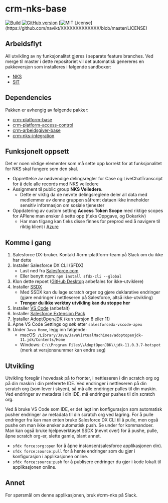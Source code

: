 # crm-nks-base

[![Build](https://github.com/navikt/crm-nks-base/workflows/%5BPUSH%5D%20Create%20Package/badge.svg)](https://github.com/navikt/crm-nks-base/actions?query=workflow%3Acreate)
[![GitHub version](https://badgen.net/github/release/navikt/crm-nks-base/stable)](https://github.com/navikt/crm-nks-base)
[![MIT License](https://img.shields.io/apm/l/atomic-design-ui.svg?)](https://github.com/navikt/XXXXXXXXXXXXX/blob/master/LICENSE)

## Arbeidsflyt

All utvikling av ny funksjonalitet gjøres i separate feature branches. Ved merge til master i dette repositoriet vil det automatisk genereres en pakkeversjon som installeres i følgende sandboxer:

-   [NKS](https://navdialog--nks.my.salesforce.com)
-   [SIT](https://navdialog--sit.my.salesforce.com)

## Dependencies

Pakken er avhengig av følgende pakker:

-   [crm-platform-base](https://github.com/navikt/crm-platform-base)
-   [crm-platform-access-control](https://github.com/navikt/XXXXXXXXXXXXX)
-   [crm-arbeidsgiver-base](https://github.com/navikt/crm-arbeidsgiver-base)
-   [crm-nks-integration](https://github.com/navikt/crm-nks-integration)

## Funksjonelt oppsett

Det er noen viktige elementer som må sette opp korrekt for at funksjonalitet for NKS skal fungere som den skal.

-   Opprettelse av nødvendige delingsregler for Case og LiveChatTranscript for å dele alle records med NKS veiledere
-   Assignment til public group **NKS Veiledere**.
    -   Dette er viktig da de nevnte delingsreglene deler all data med medlemmer av denne gruppen såfremt dataen ikke inneholder sensitiv informasjon om sosiale tjenester
-   Oppdatering av custom setting **Access Token Scope** med riktige scopes for APIene man ønsker å sette opp (f.eks Oppgave, og Dokarkiv)
    -   Har man tilgang kan f.eks disse finnes for preprod ved å navigere til riktig klient i [Azure](https://portal.azure.com/#blade/Microsoft_AAD_IAM/ActiveDirectoryMenuBlade/RegisteredApps)

## Komme i gang

1. Salesforce DX-bruker. Kontakt #crm-plattform-team på Slack om du ikke har dette
2. Installer Salesforce DX CLI (SFDX)
    - Last ned fra [Salesforce.com](https://developer.salesforce.com/tools/sfdxcli)
    - Eller benytt npm: `npm install sfdx-cli --global`
3. Klon dette repoet ([GitHub Desktop](https://desktop.github.com) anbefales for ikke-utviklere)
4. Installer [SSDX](https://github.com/navikt/ssdx)
    - Med SSDX kan du lage scratch orger og gjøre deklarative endringer (gjøre endringer i nettleseren på Salesforce, altså ikke-utvikling)
    - **Trenger du ikke verktøy utvikling kan du stoppe her**
5. Installer [VS Code](https://code.visualstudio.com) (anbefalt)
6. Installer [Salesforce Extension Pack](https://marketplace.visualstudio.com/items?itemName=salesforce.salesforcedx-vscode)
7. Installer [AdoptOpenJDK](https://adoptopenjdk.net) (kun versjon 8 eller 11)
8. Åpne VS Code Settings og søk etter `salesforcedx-vscode-apex`
9. Under `Java Home`, legg inn følgende:
    - macOS: `/Library/Java/JavaVirtualMachines/adoptopenjdk-11.jdk/Contents/Home`
    - Windows: `C:\\Program Files\\AdoptOpenJDK\\jdk-11.0.3.7-hotspot` (merk at versjonsnummer kan endre seg)

## Utvikling

Utvikling foregår i hovedsak på to fronter, i nettleseren i din scratch org og på din maskin i din prefererte IDE. Ved endringer i nettleseren på din scratch org (som lever i skyen), så må alle endringer pulles til din maskin. Ved endringer av metadata i din IDE, må endringer pushes til din scratch org.

Ved å bruke VS Code som IDE, er det lagt inn konfigurasjon som automatisk pusher endringer av metadata til din scratch org ved lagring. For å pulle endringer fra kan man enten bruke Salesforce DX CLI til å pulle, men også pushe om man ikke ønsker automatisk push. Se under for kommandoer. Man kan også bruke hjelpeverktøyet SSDX (nevnt over) for å pushe, pulle, åpne scratch org-er, slette gamle, blant annet.

-   `sfdx force:org:open` for å åpne instansen(salesforce applikasjonen din).
-   `sfdx force:source:pull` for å hente endringer som du gjør i konfigurasjon i applikasjonen online.
-   `sfdx force:source:push` for å publisere endringer du gjør i kode lokalt til applikasjonen online.

## Annet

For spørsmål om denne applikasjonen, bruk #crm-nks på Slack.
